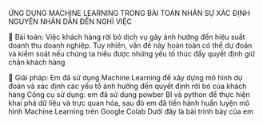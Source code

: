 ỨNG DỤNG MACHINE LEARNING TRONG BÀI TOÁN NHÂN SỰ XÁC ĐỊNH NGUYÊN NHÂN DẪN ĐẾN NGHỈ VIỆC

💼 Bài toán:
Việc khách hàng rời bỏ dịch vụ gây ảnh hưởng đến hiệu suất doanh thu doanh nghiệp. Tuy nhiên, vấn đề này hoàn toàn có thể dự đoán và kiểm soát nếu chúng ta hiểu được những yếu tố thúc đẩy quyết định giữ chân khách hàng

🚀 Giải pháp:
Em đã sử dụng Machine Learning để xây dựng mô hình dự đoán và xác định các yếu tố ảnh hưởng đến quyết định rời bỏ của khách hàng
Công cụ sử dụng: em đã sử dụng powber BI và python để thực hiện khai phá dữ liệu và trực quan hóa, sau đó em đã tiến hành huấn luyện mô hình Machine Learning trên Google Colab
Dưới đây là bài trình bày của em
